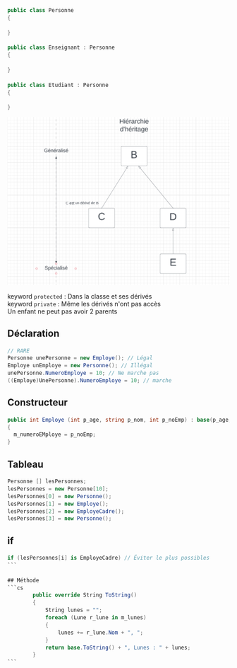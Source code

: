 ```cs
public class Personne
{

}

public class Enseignant : Personne
{

}

public class Etudiant : Personne
{

}
```
![](img/heritage-uml-exemple1.PNG)

keyword `protected` : Dans la classe et ses dérivés \
keyword `private` : Même les dérivés n'ont pas accès \
Un enfant ne peut pas avoir 2 parents

## Déclaration
```cs
// RARE
Personne unePersonne = new Employe(); // Légal
Employe unEmploye = new Personne(); // Illégal
unePersonne.NumeroEmploye = 10; // Ne marche pas
((Employe)UnePersonne).NumeroEmploye = 10; // marche
```

## Constructeur

```cs
public int Employe (int p_age, string p_nom, int p_noEmp) : base(p_age, p_nom)
{
  m_numeroEMploye = p_noEmp;
}
```

## Tableau
```cs
Personne [] lesPersonnes;
lesPersonnes = new Personne[10];
lesPersonnes[0] = new Personne();
lesPersonnes[1] = new Employe();
lesPersonnes[2] = new EmployeCadre();
lesPersonnes[3] = new Personne();
```

## if
````cs
if (lesPersonnes[i] is EmployeCadre) // Éviter le plus possibles
```

## Méthode
```cs
        public override String ToString()
        {
            String lunes = "";
            foreach (Lune r_lune in m_lunes)
            {
                lunes += r_lune.Nom + ", ";
            }
            return base.ToString() + ", Lunes : " + lunes;
        }
```
